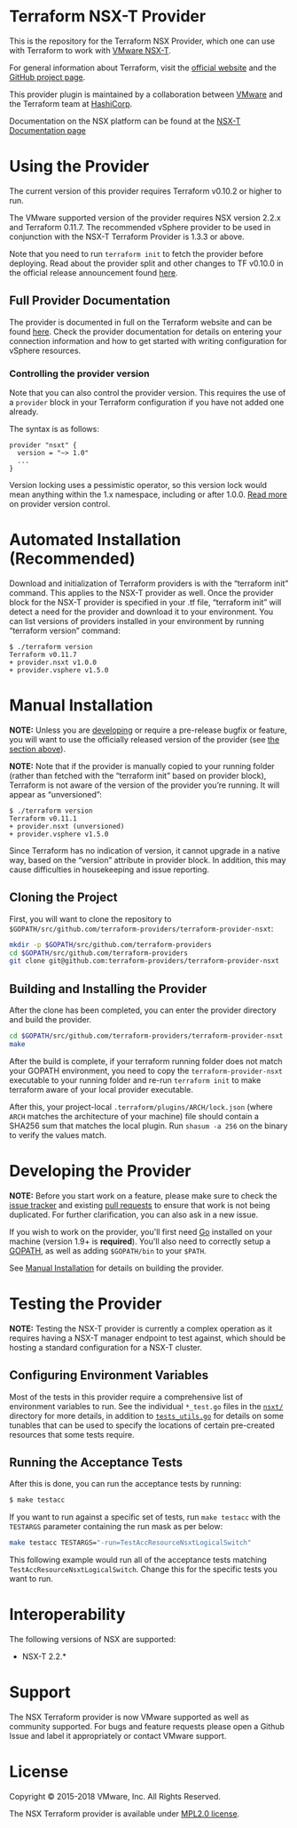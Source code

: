 # Terraform NSX-T Provider

This is the repository for the Terraform NSX Provider, which one can use with
Terraform to work with [VMware NSX-T][vmware-nsxt].

[vmware-nsxt]: https://www.vmware.com/products/nsx.html

For general information about Terraform, visit the [official
website][tf-website] and the [GitHub project page][tf-github].

[tf-website]: https://terraform.io/
[tf-github]: https://github.com/hashicorp/terraform

This provider plugin is maintained by a collaboration between
[VMware](https://www.vmware.com/) and the Terraform team at
[HashiCorp](https://www.hashicorp.com/).

Documentation on the NSX platform can be found at the [NSX-T Documentation page](https://docs.vmware.com/en/VMware-NSX-T/index.html)

# Using the Provider

The current version of this provider requires Terraform v0.10.2 or higher to
run.

The VMware supported version of the provider requires NSX version 2.2.x and Terraform 0.11.7. The recommended vSphere provider to be used in conjunction with the NSX-T Terraform Provider is 1.3.3 or above.

Note that you need to run `terraform init` to fetch the provider before
deploying. Read about the provider split and other changes to TF v0.10.0 in the
official release announcement found [here][tf-0.10-announce].

[tf-0.10-announce]: https://www.hashicorp.com/blog/hashicorp-terraform-0-10/

## Full Provider Documentation

The provider is documented in full on the Terraform website and can be found
[here][tf-nsxt-docs]. Check the provider documentation for details on entering
your connection information and how to get started with writing configuration
for vSphere resources.

[tf-nsxt-docs]: https://www.terraform.io/docs/providers/nsxt/index.html

### Controlling the provider version

Note that you can also control the provider version. This requires the use of a
`provider` block in your Terraform configuration if you have not added one
already.

The syntax is as follows:

```hcl
provider "nsxt" {
  version = "~> 1.0"
  ...
}
```

Version locking uses a pessimistic operator, so this version lock would mean
anything within the 1.x namespace, including or after 1.0.0. [Read
more][provider-vc] on provider version control.

[provider-vc]: https://www.terraform.io/docs/configuration/providers.html#provider-versions

# Automated Installation (Recommended)

Download and initialization of Terraform providers is with the “terraform init” command. This applies to the NSX-T provider as well. Once the provider block for the NSX-T provider is specified in your .tf file, “terraform init” will detect a need for the provider and download it to your environment.
You can list versions of providers installed in your environment by running “terraform version” command:

```hcl
$ ./terraform version
Terraform v0.11.7
+ provider.nsxt v1.0.0
+ provider.vsphere v1.5.0
```

# Manual Installation

**NOTE:** Unless you are [developing](#developing-the-provider) or require a
pre-release bugfix or feature, you will want to use the officially released
version of the provider (see [the section above](#using-the-provider)).

**NOTE:** Note that if the provider is manually copied to your running folder (rather than fetched with the “terraform init” based on provider block), Terraform is not aware of the version of the provider you’re running. It will appear as “unversioned”:
```hcl
$ ./terraform version
Terraform v0.11.1
+ provider.nsxt (unversioned)
+ provider.vsphere v1.5.0
```
Since Terraform has no indication of version, it cannot upgrade in a native way, based on the “version” attribute in provider block.
In addition, this may cause difficulties in housekeeping and issue reporting.

## Cloning the Project

First, you will want to clone the repository to
`$GOPATH/src/github.com/terraform-providers/terraform-provider-nsxt`:

```sh
mkdir -p $GOPATH/src/github.com/terraform-providers
cd $GOPATH/src/github.com/terraform-providers
git clone git@github.com:terraform-providers/terraform-provider-nsxt
```

## Building and Installing the Provider

After the clone has been completed, you can enter the provider directory and build the provider. 

```sh
cd $GOPATH/src/github.com/terraform-providers/terraform-provider-nsxt
make 
```

After the build is complete, if your terraform running folder does not match your GOPATH environment, you need to copy the `terraform-provider-nsxt` executable to your running folder and re-run `terraform init` to make terraform aware of your local provider executable.

After this, your project-local `.terraform/plugins/ARCH/lock.json` (where `ARCH`
matches the architecture of your machine) file should contain a SHA256 sum that
matches the local plugin. Run `shasum -a 256` on the binary to verify the values
match.

# Developing the Provider

**NOTE:** Before you start work on a feature, please make sure to check the
[issue tracker][gh-issues] and existing [pull requests][gh-prs] to ensure that
work is not being duplicated. For further clarification, you can also ask in a
new issue.

[gh-issues]: https://github.com/terraform-providers/terraform-provider-nsxt/issues
[gh-prs]: https://github.com/terraform-providers/terraform-provider-nsxt/pulls

If you wish to work on the provider, you'll first need [Go][go-website]
installed on your machine (version 1.9+ is **required**). You'll also need to
correctly setup a [GOPATH][gopath], as well as adding `$GOPATH/bin` to your
`$PATH`.

[go-website]: https://golang.org/
[gopath]: http://golang.org/doc/code.html#GOPATH

See [Manual Installation](#manual-installation) for details on building the
provider.

# Testing the Provider

**NOTE:** Testing the NSX-T provider is currently a complex operation as it
requires having a NSX-T manager endpoint to test against, which should be
hosting a standard configuration for a NSX-T cluster.

## Configuring Environment Variables

Most of the tests in this provider require a comprehensive list of environment
variables to run. See the individual `*_test.go` files in the [`nsxt/`](nsxt/)
directory for more details, in addition to
[`tests_utils.go`](nsxt/tests_utils.go) for details on some tunables that can be
used to specify the locations of certain pre-created resources that some tests
require.

## Running the Acceptance Tests

After this is done, you can run the acceptance tests by running:

```sh
$ make testacc
```

If you want to run against a specific set of tests, run `make testacc` with the
`TESTARGS` parameter containing the run mask as per below:

```sh
make testacc TESTARGS="-run=TestAccResourceNsxtLogicalSwitch"
```

This following example would run all of the acceptance tests matching
`TestAccResourceNsxtLogicalSwitch`. Change this for the specific tests you want
to run.

# Interoperability

The following versions of NSX are supported:

 * NSX-T 2.2.*

# Support

The NSX Terraform provider is now VMware supported as well as community supported. For bugs and feature requests please open a Github Issue and label it appropriately or contact VMware support.

# License

Copyright © 2015-2018 VMware, Inc. All Rights Reserved.

The NSX Terraform provider is available under [MPL2.0 license](https://github.com/terraform-providers/terraform-provider-nsxt/blob/master/LICENSE.txt).
